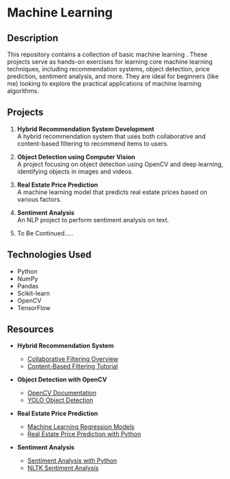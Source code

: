 # Machine Learning 

## Description
This repository contains a collection of basic machine learning . These projects serve as hands-on exercises for learning core machine learning techniques, including recommendation systems, object detection, price prediction, sentiment analysis, and more. They are ideal for beginners (like me) looking to explore the practical applications of machine learning algorithms.

## Projects

1. **Hybrid Recommendation System Development**  
   A hybrid recommendation system that uses both collaborative and content-based filtering to recommend items to users.

2. **Object Detection using Computer Vision**  
   A project focusing on object detection using OpenCV and deep learning, identifying objects in images and videos.

3. **Real Estate Price Prediction**  
   A machine learning model that predicts real estate prices based on various factors.

4. **Sentiment Analysis**  
   An NLP project to perform sentiment analysis on text.

5. To Be Continued.....


## Technologies Used
- Python
- NumPy
- Pandas
- Scikit-learn
- OpenCV
- TensorFlow 



## Resources
- **Hybrid Recommendation System**  
   - [Collaborative Filtering Overview](https://www.researchgate.net/publication/288369223_Research_on_collaborative_filtering_algorithms)  
   - [Content-Based Filtering Tutorial](https://www.geeksforgeeks.org/content-based-filtering-recommendation-system/)
  
- **Object Detection with OpenCV**  
   - [OpenCV Documentation](https://docs.opencv.org/4.x/d9/df8/tutorial_root.html)  
   - [YOLO Object Detection](https://pjreddie.com/darknet/yolo/)

- **Real Estate Price Prediction**  
   - [Machine Learning Regression Models](https://scikit-learn.org/stable/supervised_learning.html#regression)  
   - [Real Estate Price Prediction with Python](https://towardsdatascience.com/real-estate-price-prediction-using-python-df7ac4b64c88)

- **Sentiment Analysis**  
   - [Sentiment Analysis with Python](https://realpython.com/sentiment-analysis-python/)
   - [NLTK Sentiment Analysis](https://www.nltk.org/howto/sentiment.html)


